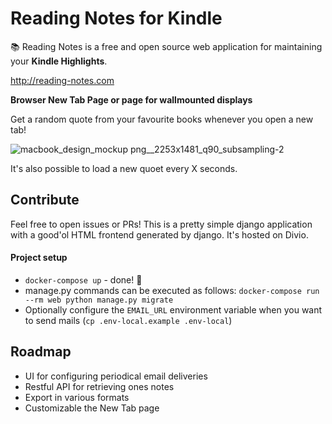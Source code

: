 # Reading Notes for Kindle
:books: Reading Notes is a free and open source web application for maintaining your **Kindle Highlights**.

http://reading-notes.com

**Browser New Tab Page or page for wallmounted displays**

Get a random quote from your favourite books whenever you open a new tab!

![macbook_design_mockup png__2253x1481_q90_subsampling-2](https://user-images.githubusercontent.com/3121306/60038724-5f157700-96b5-11e9-8e2d-a490112119ef.png)

It's also possible to load a new quoet every X seconds.

## Contribute
Feel free to open issues or PRs!
This is a pretty simple django application with a good'ol HTML frontend generated by django. It's hosted on Divio.

#### Project setup
- `docker-compose up` - done! :rocket:
- manage.py commands can be executed as follows: `docker-compose run --rm web python manage.py migrate`
- Optionally configure the `EMAIL_URL` environment variable when you want to send mails (`cp .env-local.example .env-local`)


## Roadmap
- UI for configuring periodical email deliveries
- Restful API for retrieving ones notes
- Export in various formats
- Customizable the New Tab page
